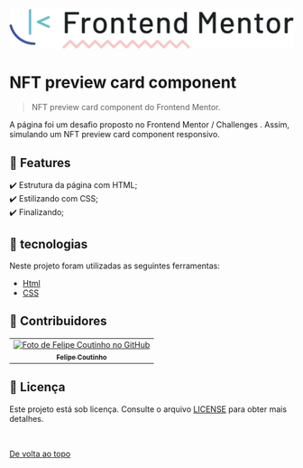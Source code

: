 <p>
    <img src="/images/frontendmento-logopng.png" width="620px" align"center" alt="logo-frontend-mentor">
    
</p>

# NFT preview card component



> NFT preview card component do Frontend Mentor.

  A página foi um desafio proposto no Frontend Mentor / Challenges . Assim, simulando um NFT preview card component responsivo.

## :dart: Features ##

:heavy_check_mark: Estrutura da página com HTML;\
:heavy_check_mark: Estilizando com CSS;\
:heavy_check_mark: Finalizando;

## :rocket: tecnologias ##

Neste projeto foram utilizadas as seguintes ferramentas:

- [Html](https://developer.mozilla.org/pt-BR/docs/Web/HTML/Element/html/)  
- [CSS](https://developer.mozilla.org/pt-BR/docs/Web/CSS)  

## 🤝 Contribuidores

<table>
  <tr>
    <td align="center">
      <a href="#">
        <img src="https://avatars.githubusercontent.com/u/97816981?v=4" width="140px;" alt="Foto de Felipe Coutinho no GitHub"/><br>
        <sub>
          <b>Felipe Coutinho</b>
        </sub>
      </a>
    </td>
  </tr>
</table>

## 📝 Licença

Este projeto está sob licença. Consulte o arquivo [LICENSE](LICENSE.md) para obter mais detalhes.

&#xa0;

<a href="#top">De volta ao topo</a>
